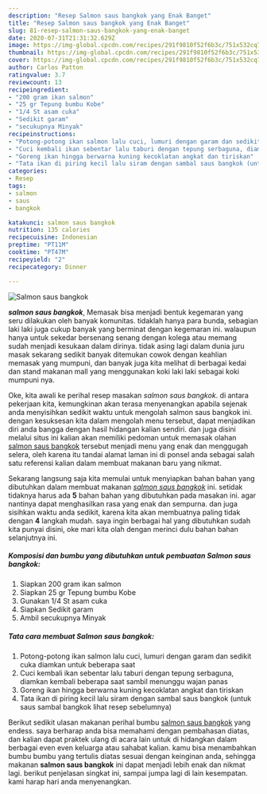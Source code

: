 ```yaml
---
description: "Resep Salmon saus bangkok yang Enak Banget"
title: "Resep Salmon saus bangkok yang Enak Banget"
slug: 81-resep-salmon-saus-bangkok-yang-enak-banget
date: 2020-07-31T21:31:32.629Z
image: https://img-global.cpcdn.com/recipes/291f9810f52f6b3c/751x532cq70/salmon-saus-bangkok-foto-resep-utama.jpg
thumbnail: https://img-global.cpcdn.com/recipes/291f9810f52f6b3c/751x532cq70/salmon-saus-bangkok-foto-resep-utama.jpg
cover: https://img-global.cpcdn.com/recipes/291f9810f52f6b3c/751x532cq70/salmon-saus-bangkok-foto-resep-utama.jpg
author: Carlos Patton
ratingvalue: 3.7
reviewcount: 13
recipeingredient:
- "200 gram ikan salmon"
- "25 gr Tepung bumbu Kobe"
- "1/4 St asam cuka"
- "Sedikit garam"
- "secukupnya Minyak"
recipeinstructions:
- "Potong-potong ikan salmon lalu cuci, lumuri dengan garam dan sedikit cuka diamkan untuk beberapa saat"
- "Cuci kembali ikan sebentar lalu taburi dengan tepung serbaguna, diamkan kembali beberapa saat sambil menunggu wajan panas"
- "Goreng ikan hingga berwarna kuning kecoklatan angkat dan tiriskan"
- "Tata ikan di piring kecil lalu siram dengan sambal saus bangkok (untuk saus sambal bangkok lihat resep sebelumnya)"
categories:
- Resep
tags:
- salmon
- saus
- bangkok

katakunci: salmon saus bangkok 
nutrition: 135 calories
recipecuisine: Indonesian
preptime: "PT11M"
cooktime: "PT47M"
recipeyield: "2"
recipecategory: Dinner

---
```



![Salmon saus bangkok](https://img-global.cpcdn.com/recipes/291f9810f52f6b3c/751x532cq70/salmon-saus-bangkok-foto-resep-utama.jpg)

<b><i>salmon saus bangkok</i></b>, Memasak bisa menjadi bentuk kegemaran yang seru dilakukan oleh banyak komunitas. tidaklah hanya para bunda, sebagian laki laki juga cukup banyak yang berminat dengan kegemaran ini. walaupun hanya untuk sekedar bersenang senang dengan kolega atau memang sudah menjadi kesukaan dalam dirinya. tidak asing lagi dalam dunia juru masak sekarang sedikit banyak ditemukan cowok dengan keahlian memasak yang mumpuni, dan banyak juga kita melihat di berbagai kedai dan stand makanan mall yang menggunakan koki laki laki sebagai koki mumpuni nya.



Oke, kita awali ke perihal resep masakan <i>salmon saus bangkok</i>. di antara pekerjaan kita, kemungkinan akan terasa menyenangkan apabila sejenak anda menyisihkan sedikit waktu untuk mengolah salmon saus bangkok ini. dengan kesuksesan kita dalam mengolah menu tersebut, dapat menjadikan diri anda bangga dengan hasil hidangan kalian sendiri. dan juga disini melalui situs ini kalian akan memiliki pedoman untuk memasak olahan <u>salmon saus bangkok</u> tersebut menjadi menu yang enak dan menggugah selera, oleh karena itu tandai alamat laman ini di ponsel anda sebagai salah satu referensi kalian dalam membuat makanan baru yang nikmat.


Sekarang langsung saja kita memulai untuk menyiapkan bahan bahan yang dibutuhkan dalam membuat makanan <u><i>salmon saus bangkok</i></u> ini. setidak tidaknya harus ada <b>5</b> bahan bahan yang dibutuhkan pada masakan ini. agar nantinya dapat menghasilkan rasa yang enak dan sempurna. dan juga sisihkan waktu anda sedikit, karena kita akan membuatnya paling tidak dengan <b>4</b> langkah mudah. saya ingin berbagai hal yang dibutuhkan sudah kita punyai disini, oke mari kita olah dengan merinci dulu bahan bahan selanjutnya ini.

<!--inarticleads1-->

##### Komposisi dan bumbu yang dibutuhkan untuk pembuatan Salmon saus bangkok:

1. Siapkan 200 gram ikan salmon
1. Siapkan 25 gr Tepung bumbu Kobe
1. Gunakan 1/4 St asam cuka
1. Siapkan Sedikit garam
1. Ambil secukupnya Minyak




<!--inarticleads2-->

##### Tata cara membuat Salmon saus bangkok:

1. Potong-potong ikan salmon lalu cuci, lumuri dengan garam dan sedikit cuka diamkan untuk beberapa saat
1. Cuci kembali ikan sebentar lalu taburi dengan tepung serbaguna, diamkan kembali beberapa saat sambil menunggu wajan panas
1. Goreng ikan hingga berwarna kuning kecoklatan angkat dan tiriskan
1. Tata ikan di piring kecil lalu siram dengan sambal saus bangkok (untuk saus sambal bangkok lihat resep sebelumnya)




Berikut sedikit ulasan makanan perihal bumbu <u>salmon saus bangkok</u> yang endess. saya berharap anda bisa memahami dengan pembahasan diatas, dan kalian dapat praktek ulang di acara lain untuk di hidangkan dalam berbagai even even keluarga atau sahabat kalian. kamu bisa menambahkan bumbu bumbu yang tertulis diatas sesuai dengan keinginan anda, sehingga makanan <b>salmon saus bangkok</b> ini dapat menjadi lebih enak dan nikmat lagi. berikut penjelasan singkat ini, sampai jumpa lagi di lain kesempatan. kami harap hari anda menyenangkan.
